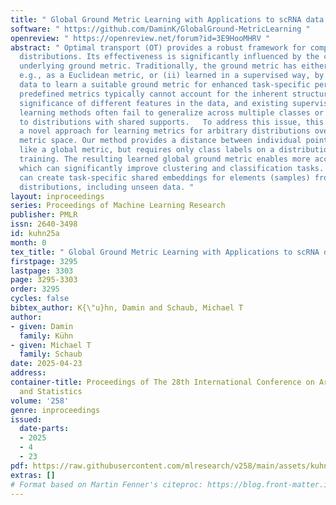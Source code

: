 ```yaml
---
title: " Global Ground Metric Learning with Applications to scRNA data "
software: " https://github.com/DaminK/GlobalGround-MetricLearning "
openreview: " https://openreview.net/forum?id=3E9HooMHRV "
abstract: " Optimal transport (OT) provides a robust framework for comparing probability
  distributions. Its effectiveness is significantly influenced by the choice of the
  underlying ground metric. Traditionally, the ground metric has either been (i) predefined,
  e.g., as a Euclidean metric, or (ii) learned in a supervised way, by utilizing labeled
  data to learn a suitable ground metric for enhanced task-specific performance. Yet,
  predefined metrics typically cannot account for the inherent structure and varying
  significance of different features in the data, and existing supervised ground metric
  learning methods often fail to generalize across multiple classes or are limited
  to distributions with shared supports.   To address this issue, this paper introduces
  a novel approach for learning metrics for arbitrary distributions over a shared
  metric space. Our method provides a distance between individual points (samples)
  like a global metric, but requires only class labels on a distribution-level for
  training. The resulting learned global ground metric enables more accurate OT distances,
  which can significantly improve clustering and classification tasks. Further, we
  can create task-specific shared embeddings for elements (samples) from different
  distributions, including unseen data. "
layout: inproceedings
series: Proceedings of Machine Learning Research
publisher: PMLR
issn: 2640-3498
id: kuhn25a
month: 0
tex_title: " Global Ground Metric Learning with Applications to scRNA data "
firstpage: 3295
lastpage: 3303
page: 3295-3303
order: 3295
cycles: false
bibtex_author: K{\"u}hn, Damin and Schaub, Michael T
author:
- given: Damin
  family: Kühn
- given: Michael T
  family: Schaub
date: 2025-04-23
address:
container-title: Proceedings of The 28th International Conference on Artificial Intelligence
  and Statistics
volume: '258'
genre: inproceedings
issued:
  date-parts:
  - 2025
  - 4
  - 23
pdf: https://raw.githubusercontent.com/mlresearch/v258/main/assets/kuhn25a/kuhn25a.pdf
extras: []
# Format based on Martin Fenner's citeproc: https://blog.front-matter.io/posts/citeproc-yaml-for-bibliographies/
---
```

